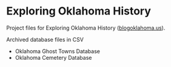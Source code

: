 # Exploring Oklahoma History
Project files for Exploring Oklahoma History ([blogoklahoma.us](//blogoklahoma.us)).

Archived database files in CSV
- Oklahoma Ghost Towns Database
- Oklahoma Cemetery Database

 



